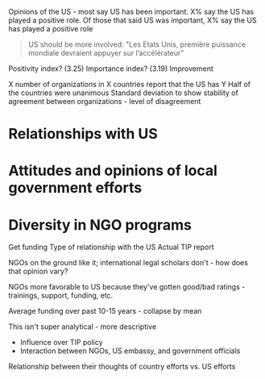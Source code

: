 Opinions of the US - most say US has been important. X% say the US has played a positive role. Of those that said US was important, X% say the US has played a positive role

> US should be more involved: "Les Etats Unis, première puissance mondiale devraient appuyer sur l’accélérateur"



Positivity index? (3.25)
Importance index? (3.19)
Improvement

X number of organizations in X countries report that the US has Y
Half of the countries were unanimous
Standard deviation to show stability of agreement between organizations - level of disagreement



# Relationships with US
# Attitudes and opinions of local government efforts
# Diversity in NGO programs


Get funding
Type of relationship with the US
Actual TIP report

NGOs on the ground like it; international legal scholars don't - how does that opinion vary?

NGOs more favorable to US because they've gotten good/bad ratings - trainings, support, funding, etc.

Average funding over past 10-15 years - collapse by mean

This isn't super analytical - more descriptive


* Influence over TIP policy
* Interaction between NGOs, US embassy, and government officials

Relationship between their thoughts of country efforts vs. US efforts